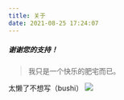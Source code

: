 ```yaml
---
title: 关于
date: 2021-08-25 17:24:07
---
```

##### 谢谢您的支持！

> 我只是一个快乐的肥宅而已。

太懒了不想写（bushi）
![](https://cdn.jsdelivr.net/gh/chenzhilinml/image/CHEY-PIC/about-lhq.jpeg)